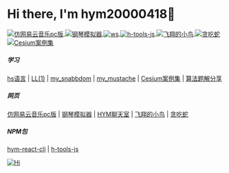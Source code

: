 <!-- 个人介绍 --> 
<h1>Hi there, I'm hym20000418👋</h1>

<!-- <image width='200' src='./image/logo.gif' /> -->

<!-- 仓库列表start -->
<p>
  <a href="https://music-eight-tau.vercel.app" title='仿网易云音乐pc版'>
    <img align="center" src="https://img.shields.io/badge/TS-仿网易云音乐pc版-E60026" alt="仿网易云音乐pc版" />
  </a>
  <a href="https://piano-teal.vercel.app/" title='钢琴模拟器'>
    <img align="center" src="https://img.shields.io/badge/HTML-钢琴模拟器-000000" alt="钢琴模拟器" />
  </a>
  <a href="https://ws-jade.vercel.app" title='ws'>
    <img align="center" src="https://img.shields.io/badge/WS-HYM聊天室-FCDA92" alt="ws" />
  </a>
  <a href="https://github.com/18023785187/h-tools" title='h-tools-js'>
    <img align="center" src="https://img.shields.io/badge/TS-h_tools_js-0EE5E7" alt="h-tools-js" />
  </a>
  <a href="https://18023785187.github.io/flappy_bird/" title='飞翔的小鸟'>
    <img align="center" src="https://img.shields.io/badge/Canvas-飞翔的小鸟-8BDCB1" alt="飞翔的小鸟" />
  </a>
  <a href="https://snake-path.vercel.app/" title='贪吃蛇'>
    <img align="center" src="https://img.shields.io/badge/TS-贪吃蛇-00FF00" alt="贪吃蛇" />
  </a>
  <a href="https://cesium-study.vercel.app/" title='Cesium案例集'>
    <img align="center" src="https://img.shields.io/badge/Cesium-Cesium案例集-fce5cd" alt="Cesium案例集" />
  </a>
</p>
<p>
<h5>学习</h5>
<a href="https://github.com/18023785187/hs" title='hs语言'>hs语言</a>
|
<a href="https://github.com/18023785187/LL1" title='LL(1)'>LL(1)</a>
|
<a href="https://github.com/18023785187/my_snabbdom" title='my_snabbdom'>my_snabbdom</a>
|
<a href="https://github.com/18023785187/my_mustache" title='my_mustache'>my_mustache</a>
|
<a href="https://github.com/18023785187/cesium_study" title='Cesium案例集'>Cesium案例集</a>
|
<a href="https://github.com/18023785187/algorithm" title='algorithm'>算法题解分享</a>
<h5>网页</h5>
<a href="https://github.com/18023785187/music" title='仿网易云音乐pc版'>仿网易云音乐pc版</a>
|
<a href="https://github.com/18023785187/piano" title='钢琴模拟器'>钢琴模拟器</a>
|
<a href="https://github.com/18023785187/ws" title='ws'>HYM聊天室</a>
|
<a href="https://github.com/18023785187/flappy_bird" title='飞翔的小鸟'>飞翔的小鸟</a>
|
<a href="https://github.com/18023785187/snake-path" title='贪吃蛇'>贪吃蛇</a>
<h5>NPM包</h5>
<a href="https://github.com/18023785187/hym-react-cli" title='hym-react-cli'>hym-react-cli</a>
|
<a href="https://github.com/18023785187/h-tools" title='h-tools-js'>h-tools-js</a>
</p>
<!-- 仓库列表end -->
<!-- 积分面板start -->
<a href="https://github.com/18023785187" title='Hi'>
  <img align="center" src="https://github-readme-stats.vercel.app/api?username=18023785187&count_private=true&show_icons=true&theme=tokyonight&custom_title=My%20GitHub%20Stats" alt="Hi" />
</a>
<!-- 积分面板end -->

